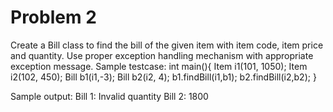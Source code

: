 # Problem 2
Create a Bill class to find the bill of the given item with item code, item price and quantity. Use proper exception handling mechanism with appropriate exception message. 
Sample testcase:
int main(){
    Item i1(101, 1050);
    Item i2(102, 450);
    Bill b1(i1,-3);
    Bill b2(i2, 4);
    b1.findBill(i1,b1);
    b2.findBill(i2,b2);
}

Sample output:
Bill 1: Invalid quantity
Bill 2: 1800 

